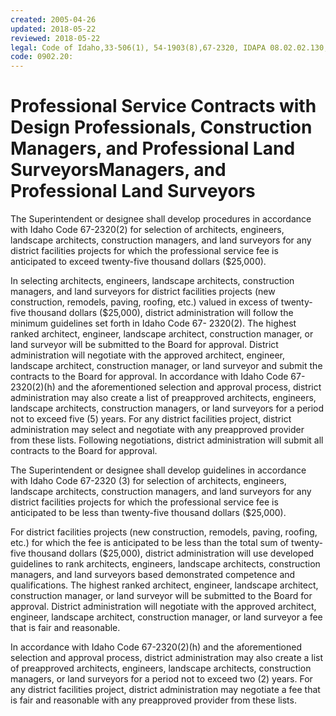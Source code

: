 ```yaml
---
created: 2005-04-26
updated: 2018-05-22
reviewed: 2018-05-22
legal: Code of Idaho,33-506(1), 54-1903(8),67-2320, IDAPA 08.02.02.130,
code: 0902.20:
---
```


#  Professional Service Contracts with Design Professionals, Construction Managers, and Professional Land SurveyorsManagers, and Professional Land Surveyors


The Superintendent or designee shall develop procedures in accordance with Idaho Code 67-2320(2) for selection of architects, engineers, landscape architects, construction managers, and land surveyors for any district facilities projects for which the professional service fee is anticipated to exceed twenty-five thousand dollars ($25,000).


In selecting architects, engineers, landscape architects, construction managers, and land surveyors for district facilities projects (new construction, remodels, paving, roofing, etc.) valued in excess of twenty-five thousand dollars ($25,000), district administration will follow the minimum guidelines set forth in Idaho Code 67- 2320(2). The highest ranked architect, engineer, landscape architect, construction manager, or land surveyor will be submitted to the Board for approval. District administration will negotiate with the approved architect, engineer, landscape architect, construction manager, or land surveyor and submit the contracts to the Board for approval. In accordance with Idaho Code 67-2320(2)(h) and the aforementioned selection and approval process, district administration may also create a list of preapproved architects, engineers, landscape architects, construction managers, or land surveyors for a period not to exceed five (5) years. For any district facilities project, district administration may select and negotiate with any preapproved provider from these lists. Following negotiations, district administration will submit all contracts to the Board for approval.


The Superintendent or designee shall develop guidelines in accordance with Idaho Code 67-2320 (3) for selection of architects, engineers, landscape architects, construction managers, and land surveyors for any district facilities projects for which the professional service fee is anticipated to be less than twenty-five thousand dollars ($25,000).


For district facilities projects (new construction, remodels, paving, roofing, etc.) for which the fee is anticipated to be less than the total sum of twenty-five thousand dollars ($25,000), district administration will use developed guidelines to rank architects, engineers, landscape architects, construction managers, and land surveyors based demonstrated competence and qualifications. The highest ranked architect, engineer, landscape architect, construction manager, or land surveyor will be submitted to the Board for approval. District administration will negotiate with the approved architect, engineer, landscape architect, construction manager, or land surveyor a fee that is fair and reasonable.


In accordance with Idaho Code 67-2320(2)(h) and the aforementioned selection and approval process, district administration may also create a list of preapproved architects, engineers, landscape architects, construction managers, or land surveyors for a period not to exceed two (2) years. For any district facilities project, district administration may negotiate a fee that is fair and reasonable with any preapproved provider from these lists.

